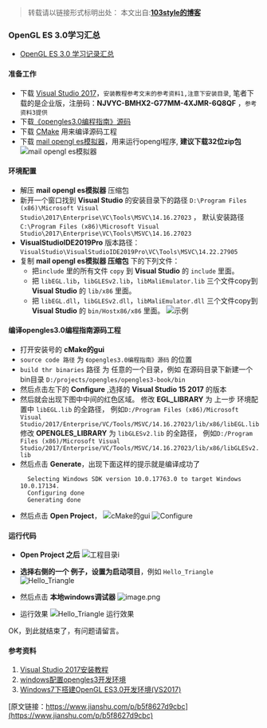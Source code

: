 >转载请以链接形式标明出处： 
本文出自:[**103style的博客**](http://blog.csdn.net/lxk_1993) 

### OpenGL ES 3.0学习汇总
* [OpenGL ES 3.0 学习记录汇总](https://www.jianshu.com/p/216c7e91960a)


####  准备工作
* 下载 [Visual Studio 2017](https://visualstudio.microsoft.com/zh-hans/downloads/)，`安装教程参考文末的参考资料1,注意下安装目录`, 笔者下载的是企业版，注册码：**NJVYC-BMHX2-G77MM-4XJMR-6Q8QF** ，`参考资料3提供`
* 下载[《opengles3.0编程指南》源码](https://github.com/danginsburg/opengles3-book)
* 下载 [CMake](https://cmake.org/download/) 用来编译源码工程
* 下载 [mail opengl es模拟器](https://developer.arm.com/tools-and-software/graphics-and-gaming/graphics-development-tools/opengl-es-emulator/downloads)，用来运行opengl程序, **建议下载32位zip包**
![mail opengl es模拟器](https://upload-images.jianshu.io/upload_images/1709375-7116be3d60f04d3a.png?imageMogr2/auto-orient/strip%7CimageView2/2/w/1240)

#### 环境配置
* 解压 **mail opengl es模拟器** 压缩包 
* 新开一个窗口找到 **Visual Studio** 的安装目录下的路径 
 `D:\Program Files (x86)\Microsoft Visual Studio\2017\Enterprise\VC\Tools\MSVC\14.16.27023` ，
  默认安装路径  `C:\Program Files (x86)\Microsoft Visual Studio\2017\Enterprise\VC\Tools\MSVC\14.16.27023`
* **VisualStudioIDE2019Pro** 版本路径： `VisualStudio\VisualStudioIDE2019Pro\VC\Tools\MSVC\14.22.27905`
* 复制 **mail opengl es模拟器 压缩包** 下的下列文件：
  *  把`include` 里的所有文件 `copy` 到  **Visual Studio** 的 `include` 里面。
  * 把 `libEGL.lib`，`libGLESv2.lib`，`libMaliEmulator.lib` 三个文件copy到   **Visual Studio** 的 `lib/x86` 里面。
  * 把 `libEGL.dll`，`libGLESv2.dll`，`libMaliEmulator.dll` 三个文件copy到   **Visual Studio** 的 `bin/Hostx86/x86` 里面。
![示例](https://upload-images.jianshu.io/upload_images/1709375-87432c585c9c4442.png?imageMogr2/auto-orient/strip%7CimageView2/2/w/1240)

#### 编译opengles3.0编程指南源码工程
* 打开安装号的 **cMake的gui**
 * `source code 路径` 为 `《opengles3.0编程指南》源码` 的位置
 *  `build thr binaries` 路径 为 任意的一个目录，例如 在源码目录下新建一个bin目录 `D:/projects/opengles/opengles3-book/bin`
 * 然后点击左下的 **Configure** ,选择的 **Visual Studio 15 2017** 的版本
 * 然后就会出现下图中中间的红色区域。
   修改  **EGL_LIBRARY** 为 上一步 环境配置中 `libEGL.lib` 的全路径，
例如`D:/Program Files (x86)/Microsoft Visual Studio/2017/Enterprise/VC/Tools/MSVC/14.16.27023/lib/x86/libEGL.lib`
   修改 **OPENGLES_LIBRARY** 为  `libGLESv2.lib` 的全路径，
例如`D:/Program Files (x86)/Microsoft Visual Studio/2017/Enterprise/VC/Tools/MSVC/14.16.27023/lib/x86/libGLESv2.lib`
* 然后点击 **Generate**，出现下面这样的提示就是编译成功了
    ```
      Selecting Windows SDK version 10.0.17763.0 to target Windows 10.0.17134.
      Configuring done
      Generating done
    ```
* 然后点击 **Open Project**，
![cMake的gui](https://upload-images.jianshu.io/upload_images/1709375-34528896d33d9b53.png?imageMogr2/auto-orient/strip%7CimageView2/2/w/1240)
![Configure](https://upload-images.jianshu.io/upload_images/1709375-3b018404cc5bfd29.png?imageMogr2/auto-orient/strip%7CimageView2/2/w/1240)


#### 运行代码
* **Open Project 之后**
![工程目录i](https://upload-images.jianshu.io/upload_images/1709375-5bbbc1e3393fe797.png?imageMogr2/auto-orient/strip%7CimageView2/2/w/1240)
* **选择右侧的一个 例子，设置为启动项目**，例如 `Hello_Triangle`
  ![Hello_Triangle](https://upload-images.jianshu.io/upload_images/1709375-64c5e4c991867bd1.png?imageMogr2/auto-orient/strip%7CimageView2/2/w/1240)
* 然后点击 **本地windows调试器**
![image.png](https://upload-images.jianshu.io/upload_images/1709375-0f450752dbf97815.png?imageMogr2/auto-orient/strip%7CimageView2/2/w/1240)

* 运行效果
![Hello_Triangle 运行效果](https://upload-images.jianshu.io/upload_images/1709375-c2cd404ccb003c87.png?imageMogr2/auto-orient/strip%7CimageView2/2/w/1240)

OK，到此就结束了，有问题请留言。

#### 参考资料
1. [Visual Studio 2017安装教程](https://jingyan.baidu.com/article/a948d6512f00d70a2dcd2edc.html)
2. [windows配置opengles3开发环境](https://blog.csdn.net/mmy545237835/article/details/80762150)
3. [Windows7下搭建OpenGL ES3.0开发环境(VS2017)](https://blog.csdn.net/u010312436/article/details/82984322)

[原文链接：https://www.jianshu.com/p/b5f8627d9cbc](https://www.jianshu.com/p/b5f8627d9cbc)
